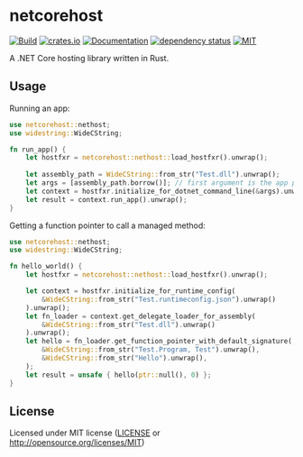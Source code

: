 # netcorehost

[![Build](https://github.com/OpenByteDev/netcorehost/actions/workflows/build.yml/badge.svg)](https://github.com/OpenByteDev/netcorehost/actions/workflows/build.yml)
[![crates.io](https://img.shields.io/crates/v/netcorehost.svg)](https://crates.io/crates/netcorehost)
[![Documentation](https://docs.rs/netcorehost/badge.svg)](https://docs.rs/netcorehost)
[![dependency status](https://deps.rs/repo/github/openbytedev/netcorehost/status.svg)](https://deps.rs/repo/github/openbytedev/netcorehost)
[![MIT](https://img.shields.io/crates/l/netcorehost.svg)](https://github.com/OpenByteDev/netcorehost/blob/master/LICENSE)

A .NET Core hosting library written in Rust.

## Usage

Running an app:

```rust
use netcorehost::nethost;
use widestring::WideCString;

fn run_app() {
    let hostfxr = netcorehost::nethost::load_hostfxr().unwrap();
    
    let assembly_path = WideCString::from_str("Test.dll").unwrap();
    let args = [assembly_path.borrow()]; // first argument is the app path
    let context = hostfxr.initialize_for_dotnet_command_line(&args).unwrap();
    let result = context.run_app().unwrap();
}
```


Getting a function pointer to call a managed method:

```rust
use netcorehost::nethost;
use widestring::WideCString;

fn hello_world() {
    let hostfxr = netcorehost::nethost::load_hostfxr().unwrap();

    let context = hostfxr.initialize_for_runtime_config(
        &WideCString::from_str("Test.runtimeconfig.json").unwrap()
    ).unwrap();
    let fn_loader = context.get_delegate_loader_for_assembly(
        &WideCString::from_str("Test.dll").unwrap()
    ).unwrap();
    let hello = fn_loader.get_function_pointer_with_default_signature(
        &WideCString::from_str("Test.Program, Test").unwrap(),
        &WideCString::from_str("Hello").unwrap(),
    );
    let result = unsafe { hello(ptr::null(), 0) };
}
```


## License
Licensed under MIT license ([LICENSE](https://github.com/OpenByteDev/netcorehost/blob/master/LICENSE) or http://opensource.org/licenses/MIT)

